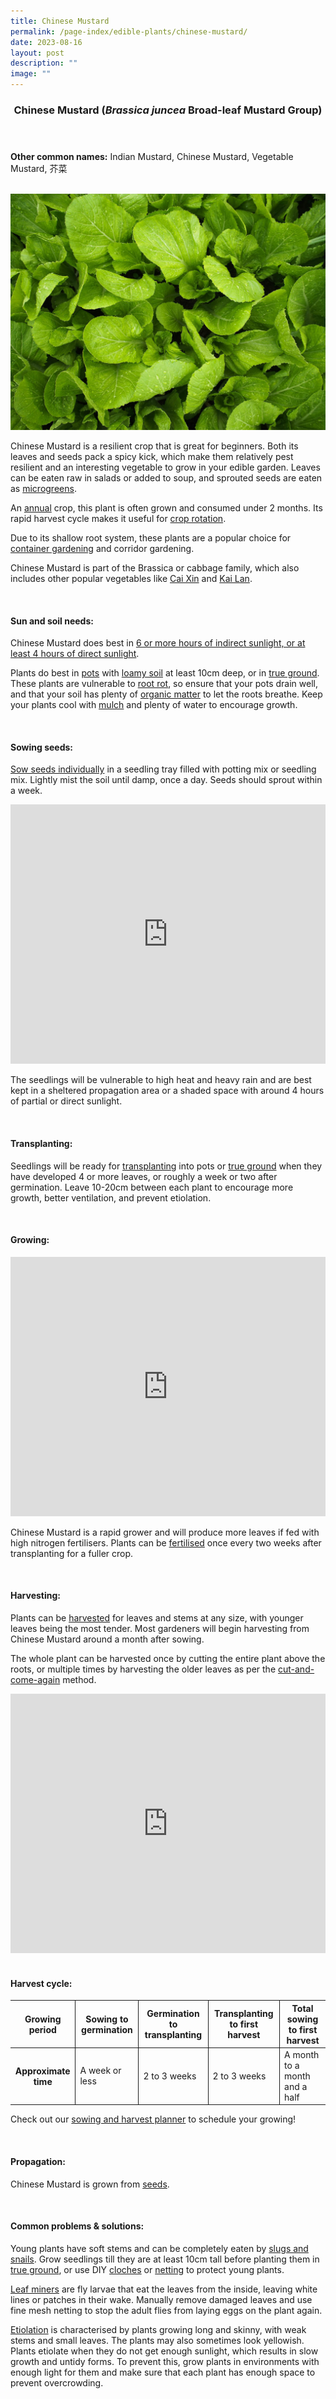 ```yaml
---
title: Chinese Mustard
permalink: /page-index/edible-plants/chinese-mustard/
date: 2023-08-16
layout: post
description: ""
image: ""
---
```

<header> 
<h3>Chinese Mustard (<em>Brassica juncea</em> Broad-leaf Mustard Group)</h3> 
</header> 
 
<section> 
	<p><strong>Other common names:</strong> Indian Mustard, Chinese Mustard, Vegetable Mustard, 芥菜</p> 
	<br> 
</section> 
 
<section>
	<img src="/images/Plants/ChineseMustard%20(1).jpg">
	<p>Chinese Mustard is a resilient crop that is great for beginners. Both its leaves and seeds pack a spicy kick, which make them relatively pest resilient and an interesting vegetable to grow in your edible garden. Leaves can be eaten raw in salads or added to soup, and sprouted seeds are eaten as <a href="/page-index/horticulture-techniques/microgreens/">microgreens</a>.</p>
	<p>An <a href="/learn-more-about-gardening/glossary/#a">annual</a> crop, this plant is often grown and consumed under 2 months. Its rapid harvest cycle makes it useful for <a href="/page-index/horticulture-techniques/crop-rotation/">crop rotation</a>.</p>
	<p>Due to its shallow root system, these plants are a popular choice for <a href="/page-index/horticulture-techniques/planting-in-containers/">container gardening</a> and corridor gardening.</p>
	<p>Chinese Mustard is part of the Brassica or cabbage family, which also includes other popular vegetables like <a href="/page-index/edible-plants/cai-xin/">Cai Xin</a> and <a href="/page-index/edibles-plants/kai-lan/">Kai Lan</a>. 
</p>
  <br> 
</section> 
 
<section> 
  <h4>Sun and soil needs:</h4> 
	<p>Chinese Mustard does best in <a href="/page-index/horticulture-techniques/gauging-light/"> 6 or more hours of indirect sunlight, or at least 4 hours of direct sunlight</a>.</p>
		<p>Plants do best in <a href="/page-index/horticulture-techniques/planting-in-containers/">pots</a> with <a href="/page-index/horticulture-techniques/soil/">loamy soil</a> at least 10cm deep, or in <a href="/page-index/horticulture-techniques/true-ground/">true ground</a>. These plants are vulnerable to <a href="/page-index/plant-problems/root-rot/">root rot</a>, so ensure that your pots drain well, and that your soil has plenty of <a href="/page-index/horticulture-techniques/soil-amendments/">organic matter</a> to let the roots breathe. Keep your plants cool with <a href="/page-index/horticulture-techniques/mulching/">mulch</a> and plenty of water to encourage growth.</p> 
	<br> 
</section> 
 
<section> 
  <h4>Sowing seeds:</h4> 
	<p><a href="/page-index/horticulture-techniques/propagating-by-seed/">Sow seeds individually</a> in a seedling tray filled with potting mix or seedling mix. Lightly mist the soil until damp, once a day. Seeds should sprout within a week.</p> 
	<iframe width="100%" height="415" src="https://www.youtube.com/embed/x7J87wY7U6s" title="YouTube video player" frameborder="0" allow="accelerometer; autoplay; clipboard-write; encrypted-media; gyroscope; picture-in-picture; web-share" allowfullscreen=""></iframe>	<br>
	<p>The seedlings will be vulnerable to high heat and heavy rain and are best kept in a sheltered propagation area or a shaded space with around 4 hours of partial or direct sunlight.</p>
	<br> 
</section> 
 
<section>
	<h4>Transplanting:</h4>
		<p>Seedlings will be ready for <a href="/page-index/horticulture-techniques/transplanting/">transplanting</a> into pots or <a href="/page-index/horticulture-techniques/true-ground/">true ground</a> when they have developed 4 or more leaves, or roughly a week or two after germination. Leave 10-20cm between each plant to encourage more growth, better ventilation, and prevent etiolation.</p>
	<br>
</section>

<section> 
  <h4>Growing:</h4> 
		<iframe width="100%" height="415" src="https://www.youtube.com/embed/AHaqUq88FRs?si=sMnqJC9k6FdCDLAC" title="YouTube video player" frameborder="0" allow="accelerometer; autoplay; clipboard-write; encrypted-media; gyroscope; picture-in-picture; web-share" allowfullscreen=""></iframe>	<br>
	<p>Chinese Mustard is a rapid grower and will produce more leaves if fed with high nitrogen fertilisers. Plants can be <a href="/page-index/horticulture-techniques/fertilising/">fertilised</a> once every two weeks after transplanting for a fuller crop.</p> 
	<br> 
</section> 
 
<section> 
  <h4>Harvesting:</h4> 
	<p>Plants can be <a href="/page-index/horticulture-techniques/harvesting-hygiene/">harvested</a> for leaves and stems at any size, with younger leaves being the most tender. Most gardeners will begin harvesting from Chinese Mustard around a month after sowing.</p>
	<p>The whole plant can be harvested once by cutting the entire plant above the roots, or multiple times by harvesting the older leaves as per the <a href="/page-index/horticulture-techniques/cut-and-come-again/">cut-and-come-again</a> method.</p> 
	<iframe allowfullscreen="" allow="accelerometer; autoplay; clipboard-write; encrypted-media; gyroscope; picture-in-picture; web-share" frameborder="0" title="YouTube video player" src="https://www.youtube.com/embed/f_Uoug7ZSeg" height="415" width="100%"></iframe><br>
	<br>
</section> 
 
<section> 
	<h4>Harvest cycle:</h4> 
  <table> 
    <thead> 
      <tr> 
        <th style="border-bottom:0px; border-right:solid 1px;">Growing period</th> 
        <th style="border-bottom:0px; border-right:solid 1px;">Sowing to germination</th>
				<th style="border-bottom:0px; border-right:solid 1px;">Germination to transplanting</th>
        <th style="border-bottom:0px; border-right:solid 1px;">Transplanting to first harvest</th> 
        <th style="border-bottom:0px; border-left:solid 1px;">Total sowing to first harvest</th> 
      </tr> 
    </thead> 
    <tbody> 
      <tr> 
        <th style="border-right:solid 1px;">Approximate time</th> 
        <td style="border-right:solid 1px;">A week or less</td>
				<td style="border-right:solid 1px;">2 to 3 weeks</td>
        <td style="border-right:solid 1px;">2 to 3 weeks</td> 
        <td style="border-left:solid 1px;">A month to a month and a half</td> 
      </tr> 
    </tbody> 
  </table> 
	<p>Check out our&nbsp;<a href="/digital-tools/sowing-planner/">sowing and harvest planner</a>&nbsp;to schedule your growing!</p> 
	<br> 
</section> 
 
<section> 
  <h4>Propagation:</h4> 
	<p>Chinese Mustard is grown from <a href="/page-index/horticulture-techniques/propagating-by-seed/">seeds</a>.</p> 
	<br> 
</section> 
 
<section> 
  <h4>Common problems &amp; solutions:</h4>
		<p>Young plants have soft stems and can be completely eaten by <a href="/page-index/pests/snails-and-slugs/">slugs and snails</a>. Grow seedlings till they are at least 10cm tall before planting them in <a href="/page-index/horticulture-techniques/true-ground/">true ground</a>, or use DIY <a href="/page-index/horticulture-techniques/cloches/">cloches</a> or <a href="/page-index/hardscapes/netting/">netting</a> to protect young plants. </p>
	<p><a href="/page-index/pests/leaf-miner/">Leaf miners</a> are fly larvae that eat the leaves from the inside, leaving white lines or patches in their wake. Manually remove damaged leaves and use fine mesh netting to stop the adult flies from laying eggs on the plant again.</p>
	<p><a href="/page-index/plant-problems/etiolation/">Etiolation</a> is characterised by plants growing long and skinny, with weak stems and small leaves. The plants may also sometimes look yellowish. Plants etiolate when they do not get enough sunlight, which results in slow growth and untidy forms. To prevent this, grow plants in environments with enough light for them and make sure that each plant has enough space to prevent overcrowding.</p>
	<br> 
</section>